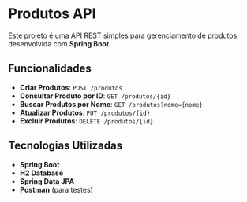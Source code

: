 # Produtos API

Este projeto é uma API REST simples para gerenciamento de produtos, desenvolvida com **Spring Boot**.

## Funcionalidades
- **Criar Produtos**: `POST /produtos`
- **Consultar Produto por ID**: `GET /produtos/{id}`
- **Buscar Produtos por Nome**: `GET /produtos?nome={nome}`
- **Atualizar Produtos**: `PUT /produtos/{id}`
- **Excluir Produtos**: `DELETE /produtos/{id}`

## Tecnologias Utilizadas
- **Spring Boot**
- **H2 Database**
- **Spring Data JPA**
- **Postman** (para testes)
